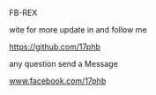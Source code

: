 FB-REX 

wite for more update in and follow me

https://github.com/17phb

any question send a Message

www.facebook.com/17phb
